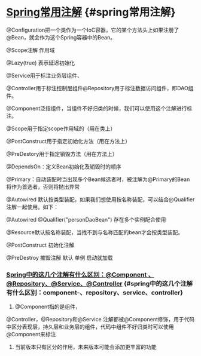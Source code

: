 # [Spring常用注解](http://hollischuang.gitee.io/tobetopjavaer/#/basics/java-basic/annotation-in-spring?id=spring常用注解) {#spring常用注解}

@Configuration把一个类作为一个IoC容器，它的某个方法头上如果注册了@Bean，就会作为这个Spring容器中的Bean。

@Scope注解 作用域

@Lazy\(true\) 表示延迟初始化

@Service用于标注业务层组件、

@Controller用于标注控制层组件@Repository用于标注数据访问组件，即DAO组件。

@Component泛指组件，当组件不好归类的时候，我们可以使用这个注解进行标注。

@Scope用于指定scope作用域的（用在类上）

@PostConstruct用于指定初始化方法（用在方法上）

@PreDestory用于指定销毁方法（用在方法上）

@DependsOn：定义Bean初始化及销毁时的顺序

@Primary：自动装配时当出现多个Bean候选者时，被注解为@Primary的Bean将作为首选者，否则将抛出异常

@Autowired 默认按类型装配，如果我们想使用按名称装配，可以结合@Qualifier注解一起使用。如下：

@Autowired @Qualifier\("personDaoBean"\) 存在多个实例配合使用

@Resource默认按名称装配，当找不到与名称匹配的bean才会按类型装配。

@PostConstruct 初始化注解

@PreDestroy 摧毁注解 默认 单例 启动就加载

### [Spring中的这几个注解有什么区别：@Component 、@Repository、@Service、@Controller](http://hollischuang.gitee.io/tobetopjavaer/#/basics/java-basic/annotation-in-spring?id=spring%e4%b8%ad%e7%9a%84%e8%bf%99%e5%87%a0%e4%b8%aa%e6%b3%a8%e8%a7%a3%e6%9c%89%e4%bb%80%e4%b9%88%e5%8c%ba%e5%88%ab%ef%bc%9acomponent-%e3%80%81repository%e3%80%81service%e3%80%81controller) {#spring中的这几个注解有什么区别：component-、repository、service、controller}

1. @Component指的是组件，

@Controller，@Repository和@Service 注解都被@Component修饰，用于代码中区分表现层，持久层和业务层的组件，代码中组件不好归类时可以使用@Component来标注

1. 当前版本只有区分的作用，未来版本可能会添加更丰富的功能



